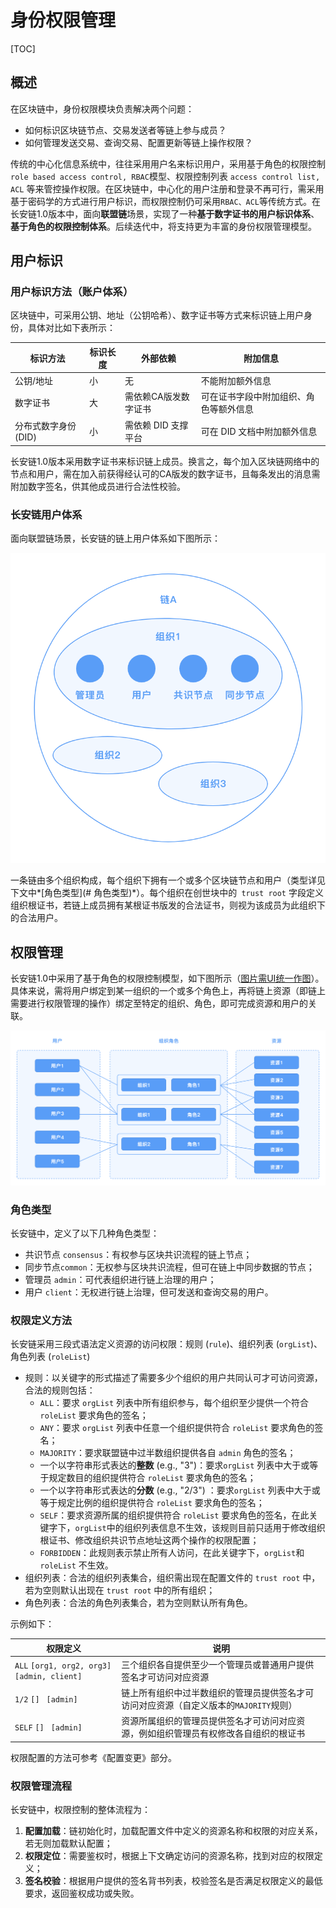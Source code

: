 # 身份权限管理

[TOC]

## 概述

在区块链中，身份权限模块负责解决两个问题：

- 如何标识区块链节点、交易发送者等链上参与成员？
- 如何管理发送交易、查询交易、配置更新等链上操作权限？

传统的中心化信息系统中，往往采用用户名来标识用户，采用基于角色的权限控制 `role based access control, RBAC`模型、权限控制列表 `access control list, ACL` 等来管控操作权限。在区块链中，中心化的用户注册和登录不再可行，需采用基于密码学的方式进行用户标识，而权限控制仍可采用`RBAC、ACL`等传统方式。在长安链1.0版本中，面向**联盟链**场景，实现了一种**基于数字证书的用户标识体系**、**基于角色的权限控制体系**。后续迭代中，将支持更为丰富的身份权限管理模型。

## 用户标识

### 用户标识方法（账户体系）

区块链中，可采用公钥、地址（公钥哈希）、数字证书等方式来标识链上用户身份，具体对比如下表所示：

| 标识方法             | 标识长度 | 外部依赖             | 附加信息                               |
| -------------------- | -------- | -------------------- | -------------------------------------- |
| 公钥/地址            | 小       | 无                   | 不能附加额外信息                       |
| 数字证书             | 大       | 需依赖CA版发数字证书 | 可在证书字段中附加组织、角色等额外信息 |
| 分布式数字身份 (DID) | 小       | 需依赖 DID 支撑平台  | 可在 DID 文档中附加额外信息            |

长安链1.0版本采用数字证书来标识链上成员。换言之，每个加入区块链网络中的节点和用户，需在加入前获得经认可的CA版发的数字证书，且每条发出的消息需附加数字签名，供其他成员进行合法性校验。

### 长安链用户体系

面向联盟链场景，长安链的链上用户体系如下图所示：

<img src="./docs/images/身份权限管理-用户体系.png" />

一条链由多个组织构成，每个组织下拥有一个或多个区块链节点和用户（类型详见下文中*[角色类型](# 角色类型)*）。每个组织在创世块中的` trust root` 字段定义组织根证书，若链上成员拥有某根证书版发的合法证书，则视为该成员为此组织下的合法用户。

## 权限管理

长安链1.0中采用了基于角色的权限控制模型，如下图所示（<u>图片需UI统一作图</u>）。具体来说，需将用户绑定到某一组织的一个或多个角色上，再将链上资源（即链上需要进行权限管理的操作）绑定至特定的组织、角色，即可完成资源和用户的关联。

<img src="./docs/images/身份权限管理-权限控制模型.png" />

### 角色类型

长安链中，定义了以下几种角色类型：

- 共识节点 `consensus`：有权参与区块共识流程的链上节点；
- 同步节点`common`：无权参与区块共识流程，但可在链上中同步数据的节点；
- 管理员 `admin`：可代表组织进行链上治理的用户；
- 用户 `client`：无权进行链上治理，但可发送和查询交易的用户。

### 权限定义方法

长安链采用三段式语法定义资源的访问权限：规则 (`rule`)、组织列表 (`orgList`)、角色列表 (`roleList`)

- 规则：以关键字的形式描述了需要多少个组织的用户共同认可才可访问资源，合法的规则包括：
  - `ALL`：要求 `orgList` 列表中所有组织参与，每个组织至少提供一个符合 `roleList` 要求角色的签名；
  - `ANY`：要求 `orgList` 列表中任意一个组织提供符合 `roleList` 要求角色的签名；
  - `MAJORITY`：要求联盟链中过半数组织提供各自 `admin` 角色的签名；
  - 一个以字符串形式表达的**整数** (e.g., "3")：要求`orgList` 列表中大于或等于规定数目的组织提供符合 `roleList` 要求角色的签名；
  - 一个以字符串形式表达的**分数** (e.g., "2/3") ：要求`orgList` 列表中大于或等于规定比例的组织提供符合 `roleList` 要求角色的签名；
  - `SELF`：要求资源所属的组织提供符合 `roleList` 要求角色的签名，在此关键字下，`orgList`中的组织列表信息不生效，该规则目前只适用于修改组织根证书、修改组织共识节点地址这两个操作的权限配置；
  - `FORBIDDEN`：此规则表示禁止所有人访问，在此关键字下，`orgList`和 `roleList` 不生效。
- 组织列表：合法的组织列表集合，组织需出现在配置文件的 `trust root` 中，若为空则默认出现在 `trust root` 中的所有组织；
- 角色列表：合法的角色列表集合，若为空则默认所有角色。

示例如下：

| 权限定义                                     | 说明                                                         |
| -------------------------------------------- | ------------------------------------------------------------ |
| `ALL` `[org1, org2, org3]` `[admin, client]` | 三个组织各自提供至少一个管理员或普通用户提供签名才可访问对应资源           |
| `1/2` `[] ` `[admin]`                        | 链上所有组织中过半数组织的管理员提供签名才可访问对应资源（自定义版本的`MAJORITY`规则）     |
| `SELF` `[] ` `[admin]`                       | 资源所属组织的管理员提供签名才可访问对应资源，例如组织管理员有权修改各自组织的根证书 |

权限配置的方法可参考《配置变更》部分。

### 权限管理流程

长安链中，权限控制的整体流程为：

1. **配置加载**：链初始化时，加载配置文件中定义的资源名称和权限的对应关系，若无则加载默认配置；
2. **权限定位**：需要鉴权时，根据上下文确定访问的资源名称，找到对应的权限定义；
3. **签名校验**：根据用户提供的签名背书列表，校验签名是否满足权限定义的最低要求，返回鉴权成功或失败。



